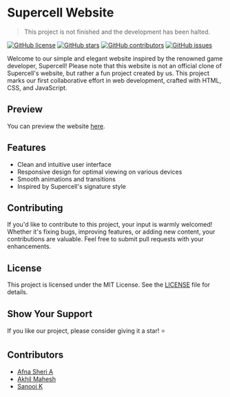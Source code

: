 # Supercell Website

> This project is not finished and the development has been halted.

[![GitHub license](https://img.shields.io/badge/license-MIT-blue.svg)](https://github.com/yourusername/supercell-website/blob/master/LICENSE)
[![GitHub stars](https://img.shields.io/github/stars/rhythmusbyte/supercell)](https://github.com/rhythmusbyte/supercell/stargazers)
[![GitHub contributors](https://img.shields.io/github/contributors/rhythmusbyte/supercell)](https://github.com/rhythmusbyte/supercell/graphs/contributors)
[![GitHub issues](https://img.shields.io/github/issues/rhythmusbyte/supercell)](https://github.com/rhythmusbyte/supercell/issues)

Welcome to our simple and elegant website inspired by the renowned game developer, Supercell! Please note that this website is not an official clone of Supercell's website, but rather a fun project created by us. This project marks our first collaborative effort in web development, crafted with HTML, CSS, and JavaScript.

## Preview

You can preview the website [here](https://rhythmusbyte.github.io/Supercell).

## Features

- Clean and intuitive user interface
- Responsive design for optimal viewing on various devices
- Smooth animations and transitions
- Inspired by Supercell's signature style

## Contributing

If you'd like to contribute to this project, your input is warmly welcomed! Whether it's fixing bugs, improving features, or adding new content, your contributions are valuable. Feel free to submit pull requests with your enhancements.

## License

This project is licensed under the MIT License. See the [LICENSE](LICENSE) file for details.

## Show Your Support

If you like our project, please consider giving it a star! ⭐️

## Contributors

- [Afna Sheri A](https://github.com/af-na)
- [Akhil Mahesh](https://github.com/RhythmusByte)
- [Sanooj K](https://github.com/sanoojkavungal)
  
